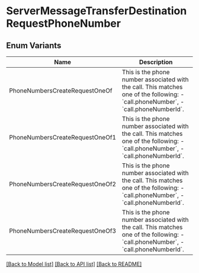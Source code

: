 # ServerMessageTransferDestinationRequestPhoneNumber

## Enum Variants

| Name | Description |
|---- | -----|
| PhoneNumbersCreateRequestOneOf | This is the phone number associated with the call.  This matches one of the following: - &#x60;call.phoneNumber&#x60;, - &#x60;call.phoneNumberId&#x60;. |
| PhoneNumbersCreateRequestOneOf1 | This is the phone number associated with the call.  This matches one of the following: - &#x60;call.phoneNumber&#x60;, - &#x60;call.phoneNumberId&#x60;. |
| PhoneNumbersCreateRequestOneOf2 | This is the phone number associated with the call.  This matches one of the following: - &#x60;call.phoneNumber&#x60;, - &#x60;call.phoneNumberId&#x60;. |
| PhoneNumbersCreateRequestOneOf3 | This is the phone number associated with the call.  This matches one of the following: - &#x60;call.phoneNumber&#x60;, - &#x60;call.phoneNumberId&#x60;. |

[[Back to Model list]](../README.md#documentation-for-models) [[Back to API list]](../README.md#documentation-for-api-endpoints) [[Back to README]](../README.md)


